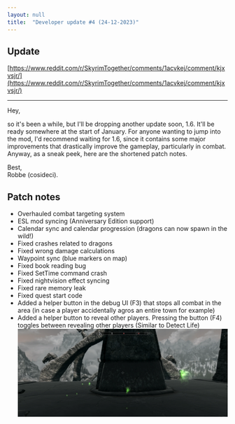 ```yaml
---
layout: null
title:  "Developer update #4 (24-12-2023)"
---
```


## Update
[https://www.reddit.com/r/SkyrimTogether/comments/1acvkej/comment/kjxvsjr/](https://www.reddit.com/r/SkyrimTogether/comments/1acvkej/comment/kjxvsjr/)

---

Hey,

so it's been a while, but I'll be dropping another update soon, 1.6. It'll be ready somewhere at the start of January. For anyone wanting to jump into the mod, I'd recommend waiting for 1.6, since it contains some major improvements that drastically improve the gameplay, particularly in combat. Anyway, as a sneak peek, here are the shortened patch notes.

Best,<br>
Robbe (cosideci).

## Patch notes

* Overhauled combat targeting system
* ESL mod syncing (Anniversary Edition support)
* Calendar sync and calendar progression (dragons can now spawn in the wild!)
* Fixed crashes related to dragons
* Fixed wrong damage calculations
* Waypoint sync (blue markers on map)
* Fixed book reading bug
* Fixed SetTime command crash
* Fixed nightvision effect syncing
* Fixed rare memory leak
* Fixed quest start code
* Added a helper button in the debug UI (F3) that stops all combat in the area (in case a player accidentally agros an entire town for example)
* Added a helper button to reveal other players. Pressing the button (F4) toggles between revealing other players (Similar to Detect Life)
![](../images/posts/RevealPlayer.webp)

